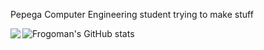 Pepega Computer Engineering student trying to make stuff

<a href="https://github-readme-stats.vercel.app/api/top-langs/?username=Frogoman&langs_count=10&theme=tokyonight">
  <img align="left" src="https://github-readme-stats.vercel.app/api/top-langs/?username=Frogoman&langs_count=10&theme=tokyonight" />
</a>

![Frogoman's GitHub stats](https://github-readme-stats.vercel.app/api?username=Frogoman&show_icons=true&theme=tokyonight)
